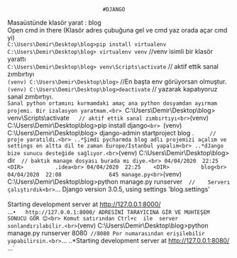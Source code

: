                                   #DJANGO

Masaüstünde klasör yarat : blog <br>
Open cmd in there (Klasör adres çubuğuna gel ve cmd yaz orada açar cmd yi)<br>
`C:\Users\Demir\Desktop\blog>pip install virtualenv`<br>
`C:\Users\Demir\Desktop\blog> virtualenv venv`		//venv isimli bir klasör yarattı<br>
`C:\Users\Demir\Desktop\blog> venv\Scripts\activate`	// aktif ettik sanal zımbırtıyı<br>
`(venv) C:\Users\Demir\Desktop\blog>` 			//En başta env görüyorsan olmuştur.<br>
`(venv) C:\Users\Demir\Desktop\blog>deactivate`	// yazarak kapatıyoruz sanal zımbırtıyı. <br>
`Sanal python ortamını kurmamdaki amaç ana python dosyamdan ayırmam projemi. Bir izalasyon yaratmam.<br>
`C:\Users\Demir\Desktop\blog> venv\Scripts\activate`	// aktif ettik sanal zımbırtıyı<br>
`(venv) C:\Users\Demir\Desktop\blog>pip install django`<br>
`(venv) C:\Users\Demir\Desktop\blog> django-admin startproject blog .`		// proje yaratıldı.<br>
     ..*Şimdi pycharmda blog adlı projemizi açalım ve settings en altta dil te zaman Europe/Istanbul yapalım<br>
     ..*dJango bize sunucu desteğide sağlıyor.<br>
`(venv) C:\Users\Demir\Desktop\blog> dir`	// baktık manage dosyası burada mı diye.<br>
      04/04/2020  22:25    <DIR>          .idea<br>
      04/04/2020  22:25    <DIR>          blog<br>
      04/04/2020  22:08               645 manage.py<br>
`(venv) C:\Users\Demir\Desktop\blog>python manage.py runserver`   //	Serverı çalıştırdık<br>
`…
Django version 3.0.5, using settings 'blog.settings'<br><br>
Starting development server at http://127.0.0.1:8000/<br>
…`
•	http://127.0.0.1:8000/ ADRESİNİ TARAYICINA GİR VE MUHTEŞEM SONUCU GÖR 😊<br>
Komut satırından Ctrl+c  ile  server sonlandırılabilir.<br>
`(venv) C:\Users\Demir\Desktop\blog>python manage.py runserver 8080`  //8080 Por numarasından erişilebilir yapabilirsin.<br>
	`…
	..*Starting development server at http://127.0.0.1:8080/<br>
	…`
